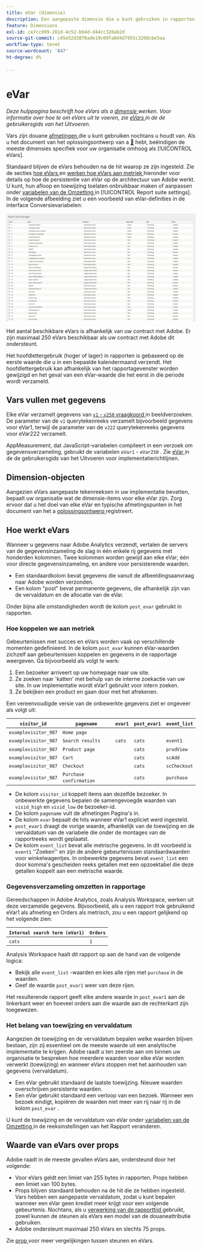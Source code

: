 ```yaml
---
title: eVar (dimensie)
description: Een aangepaste dimensie die u kunt gebruiken in rapporten.
feature: Dimensions
exl-id: ce7cc999-281d-4c52-b64d-d44cc320ab2d
source-git-commit: c45e52d38f8ade19c09fa0d4d7955c3208cbe5aa
workflow-type: tm+mt
source-wordcount: '847'
ht-degree: 0%

---
```


# eVar

*Deze hulppagina beschrijft hoe eVars als a [ dimensie ](overview.md) werken. Voor informatie over hoe te om eVars uit te voeren, zie [ eVars ](/help/implement/vars/page-vars/evar.md) in de de gebruikersgids van het Uitvoeren.*

Vars zijn douane [ afmetingen ](overview.md) die u kunt gebruiken nochtans u houdt van. Als u het document van het oplossingsontwerp van a [&#128279;](/help/implement/prepare/solution-design.md) hebt, beëindigen de meeste dimensies specifiek voor uw organisatie omhoog als [!UICONTROL eVars].

Standaard blijven de eVars behouden na de hit waarop ze zijn ingesteld. Zie de secties [ hoe eVars ](#how-evars-work) en [ werken hoe eVars aan metriek ](#how-evars-tie-to-metrics) hieronder voor details op hoe de persistentie van eVar op de architectuur van Adobe werkt. U kunt, hun afloop en toewijzing toelaten onbruikbaar maken of aanpassen onder [ variabelen van de Omzetting ](/help/admin/admin/c-manage-report-suites/c-edit-report-suites/conversion-var-admin/conversion-var-admin.md) in [!UICONTROL Report suite settings]. In de volgende afbeelding ziet u een voorbeeld van eVar-definities in de interface Conversievariabelen:

![ Evar voorbeelden ](assets/evars-sample.png)

Het aantal beschikbare eVars is afhankelijk van uw contract met Adobe. Er zijn maximaal 250 eVars beschikbaar als uw contract met Adobe dit ondersteunt.

Het hoofdlettergebruik (hoger of lager) in rapporten is gebaseerd op de eerste waarde die u in een bepaalde kalendermaand verzendt. Het hoofdlettergebruik kan afhankelijk van het rapportagevenster worden gewijzigd en het geval van een eVar-waarde die het eerst in die periode wordt verzameld.

## Vars vullen met gegevens

Elke eVar verzamelt gegevens van [`v1` - `v250` vraagkoord ](/help/implement/validate/query-parameters.md) in beeldverzoeken. De parameter van de `v1` querytekenreeks verzamelt bijvoorbeeld gegevens voor eVar1, terwijl de parameter van de `v222` querytekenreeks gegevens voor eVar222 verzamelt.

AppMeasurement, dat JavaScript-variabelen compileert in een verzoek om gegevensverzameling, gebruikt de variabelen `eVar1` - `eVar250` . Zie [ eVar ](/help/implement/vars/page-vars/evar.md) in de de gebruikersgids van het Uitvoeren voor implementatierichtlijnen.

## Dimension-objecten

Aangezien eVars aangepaste tekenreeksen in uw implementatie bevatten, bepaalt uw organisatie wat de dimensie-items voor elke eVar zijn. Zorg ervoor dat u het doel van elke eVar en typische afmetingspunten in het document van het a [ oplossingsontwerp ](/help/implement/prepare/solution-design.md) registreert.

## Hoe werkt eVars

Wanneer u gegevens naar Adobe Analytics verzendt, vertalen de servers van de gegevensinzameling de slag in één enkele rij gegevens met honderden kolommen. Twee kolommen worden gewijd aan elke eVar; één voor directe gegevensinzameling, en andere voor persisterende waarden.

* Een standaardkolom bevat gegevens die vanuit de afbeeldingsaanvraag naar Adobe worden verzonden.
* Een kolom &quot;post&quot; bevat permanente gegevens, die afhankelijk zijn van de vervaldatum en de allocatie van de eVar.

Onder bijna alle omstandigheden wordt de kolom `post_evar` gebruikt in rapporten.

### Hoe koppelen we aan metriek

Gebeurtenissen met succes en eVars worden vaak op verschillende momenten gedefinieerd. In de kolom `post_evar` kunnen eVar-waarden zichzelf aan gebeurtenissen koppelen en gegevens in de rapportage weergeven. Ga bijvoorbeeld als volgt te werk:

1. Een bezoeker arriveert op uw homepage naar uw site.
2. Ze zoeken naar &#39;katten&#39; met behulp van de interne zoekactie van uw site. In uw implementatie wordt eVar1 gebruikt voor intern zoeken.
3. Ze bekijken een product en gaan door met het afrekenen.

Een vereenvoudigde versie van de onbewerkte gegevens ziet er ongeveer als volgt uit:

| `visitor_id` | `pagename` | `evar1` | `post_evar1` | `event_list` |
| --- | --- | --- | --- | --- |
| `examplevisitor_987` | `Home page` | | | |
| `examplevisitor_987` | `Search results` | `cats` | `cats` | `event1` |
| `examplevisitor_987` | `Product page` | | `cats` | `prodView` |
| `examplevisitor_987` | `Cart` | | `cats` | `scAdd` |
| `examplevisitor_987` | `Checkout` | | `cats` | `scCheckout` |
| `examplevisitor_987` | `Purchase confirmation` | | `cats` | `purchase` |

* De kolom `visitor_id` koppelt items aan dezelfde bezoeker. In onbewerkte gegevens bepalen de samengevoegde waarden van `visid_high` en `visid_low` de bezoeker-id.
* De kolom `pagename` vult de afmetingen Pagina&#39;s in.
* De kolom `evar` bepaalt de hits wanneer eVar1 expliciet werd ingesteld.
* `post_evar1` draagt de vorige waarde, afhankelijk van de toewijzing en de vervaldatum van de variabele die onder de montages van de rapportreeks wordt geplaatst.
* De kolom `event_list` bevat alle metrische gegevens. In dit voorbeeld is `event1` &#39;&#39;Zoeken&#39;&#39; en zijn de andere gebeurtenissen standaardwaarden voor winkelwagentjes. In onbewerkte gegevens bevat `event_list` een door komma&#39;s gescheiden reeks getallen met een opzoektabel die deze getallen koppelt aan een metrische waarde.

### Gegevensverzameling omzetten in rapportage

Gereedschappen in Adobe Analytics, zoals Analysis Workspace, werken uit deze verzamelde gegevens. Bijvoorbeeld, als u een rapport trok gebruikend eVar1 als afmeting en Orders als metrisch, zou u een rapport gelijkend op het volgende zien:

| `Internal search term (eVar1)` | `Orders` |
| --- | --- |
| `cats` | `1` |

Analysis Workspace haalt dit rapport op aan de hand van de volgende logica:

* Bekijk alle `event_list` -waarden en kies alle rijen met `purchase` in de waarden.
* Geef de waarde `post_evar1` weer van deze rijen.

Het resulterende rapport geeft elke andere waarde in `post_evar1` aan de linkerkant weer en hoeveel orders aan die waarde aan de rechterkant zijn toegewezen.

### Het belang van toewijzing en vervaldatum

Aangezien de toewijzing en de vervaldatum bepalen welke waarden blijven bestaan, zijn zij essentieel om de meeste waarde uit een analytische implementatie te krijgen. Adobe raadt u ten zeerste aan om binnen uw organisatie te bespreken hoe meerdere waarden voor elke eVar worden verwerkt (toewijzing) en wanneer eVars stoppen met het aanhouden van gegevens (vervaldatum).

* Een eVar gebruikt standaard de laatste toewijzing. Nieuwe waarden overschrijven persistente waarden.
* Een eVar gebruikt standaard een verloop van een bezoek. Wanneer een bezoek eindigt, kopiëren de waarden niet meer van rij naar rij in de kolom `post_evar` .

U kunt de toewijzing en de vervaldatum van eVar onder [ variabelen van de Omzetting ](/help/admin/admin/c-manage-report-suites/c-edit-report-suites/conversion-var-admin/conversion-var-admin.md) in de reeksinstellingen van het Rapport veranderen.

## Waarde van eVars over props

Adobe raadt in de meeste gevallen eVars aan, ondersteund door het volgende:

* Voor eVars geldt een limiet van 255 bytes in rapporten. Props hebben een limiet van 100 bytes.
* Props blijven standaard behouden na de hit die ze hebben ingesteld. Vars hebben een aangepaste vervaldatum, zodat u kunt bepalen wanneer een eVar geen krediet meer krijgt voor een volgende gebeurtenis. Nochtans, als u [ verwerking van de rapporttijd ](/help/components/vrs/vrs-report-time-processing.md) gebruikt, zowel kunnen de steunen als eVars een model van de douaneattributie gebruiken.
* Adobe ondersteunt maximaal 250 eVars en slechts 75 props.

Zie [ prop ](prop.md) voor meer vergelijkingen tussen steunen en eVars.
